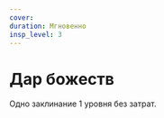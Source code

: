 ```yaml
---
cover:
duration: Мгновенно
insp_level: 3
---
```

# Дар божеств

Одно заклинание 1 уровня без затрат.
